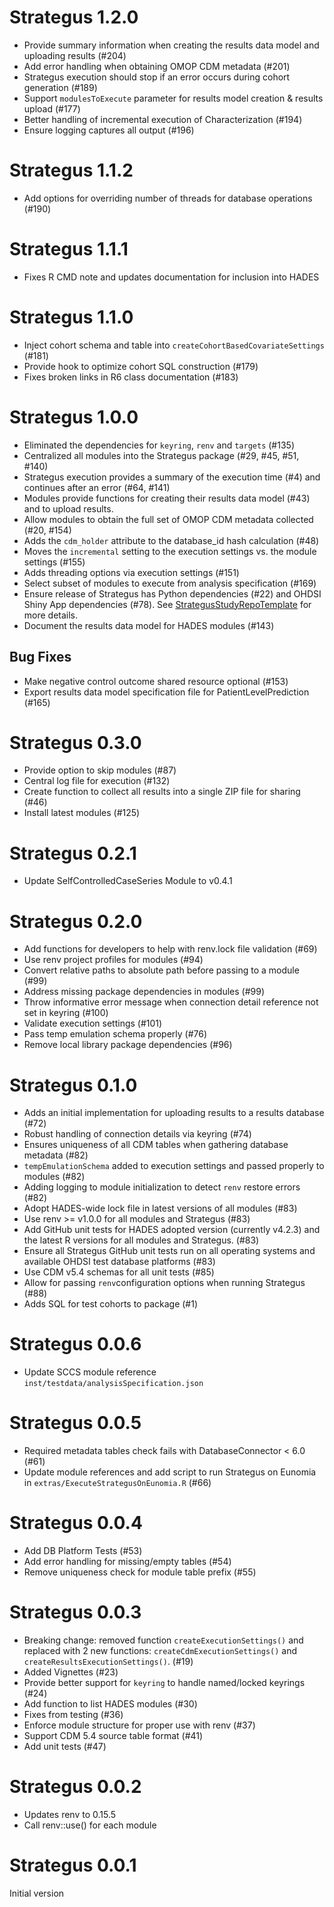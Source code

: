 Strategus 1.2.0
===============
- Provide summary information when creating the results data model and uploading results (#204)
- Add error handling when obtaining OMOP CDM metadata (#201)
- Strategus execution should stop if an error occurs during cohort generation (#189)
- Support `modulesToExecute` parameter for results model creation & results upload (#177)
- Better handling of incremental execution of Characterization (#194)
- Ensure logging captures all output (#196)

Strategus 1.1.2
===============
- Add options for overriding number of threads for database operations (#190)

Strategus 1.1.1
===============
- Fixes R CMD note and updates documentation for inclusion into HADES

Strategus 1.1.0
===============
- Inject cohort schema and table into `createCohortBasedCovariateSettings` (#181)
- Provide hook to optimize cohort SQL construction (#179)
- Fixes broken links in R6 class documentation (#183)

Strategus 1.0.0
===============

- Eliminated the dependencies for `keyring`, `renv` and `targets` (#135)
- Centralized all modules into the Strategus package (#29, #45, #51, #140)
- Strategus execution provides a summary of the execution time (#4) and continues after an error (#64, #141)
- Modules provide functions for creating their results data model (#43) and to upload results.
- Allow modules to obtain the full set of OMOP CDM metadata collected (#20, #154)
- Adds the `cdm_holder` attribute to the database_id hash calculation (#48)
- Moves the `incremental` setting to the execution settings vs. the module settings (#155)
- Adds threading options via execution settings (#151)
- Select subset of modules to execute from analysis specification (#169)
- Ensure release of Strategus has Python dependencies (#22) and OHDSI Shiny App dependencies (#78). See [StrategusStudyRepoTemplate](https://github.com/ohdsi-studies/StrategusStudyRepoTemplate) for more details.
- Document the results data model for HADES modules (#143)

## Bug Fixes
- Make negative control outcome shared resource optional (#153)
- Export results data model specification file for PatientLevelPrediction (#165)

Strategus 0.3.0
===============
- Provide option to skip modules (#87)
- Central log file for execution (#132)
- Create function to collect all results into a single ZIP file for sharing (#46)
- Install latest modules (#125)

Strategus 0.2.1
===============
- Update SelfControlledCaseSeries Module to v0.4.1

Strategus 0.2.0
===============
- Add functions for developers to help with renv.lock file validation (#69)
- Use renv project profiles for modules (#94)
- Convert relative paths to absolute path before passing to a module (#99)
- Address missing package dependencies in modules (#99)
- Throw informative error message when connection detail reference not set in keyring (#100)
- Validate execution settings (#101)
- Pass temp emulation schema properly (#76)
- Remove local library package dependencies (#96)

Strategus 0.1.0
===============

- Adds an initial implementation for uploading results to a results database (#72)
- Robust handling of connection details via keyring (#74)
- Ensures uniqueness of all CDM tables when gathering database metadata (#82)
- `tempEmulationSchema` added to execution settings and passed properly to modules (#82)
- Adding logging to module initialization to detect `renv` restore errors (#82)
- Adopt HADES-wide lock file in latest versions of all modules (#83)
- Use renv >= v1.0.0 for all modules and Strategus (#83)
- Add GitHub unit tests for HADES adopted version (currently v4.2.3) and the latest R versions for all modules and Strategus. (#83)
- Ensure all Strategus GitHub unit tests run on all operating systems and available OHDSI test database platforms (#83)
- Use CDM v5.4 schemas for all unit tests (#85)
- Allow for passing `renv`configuration options when running Strategus (#88)
- Adds SQL for test cohorts to package (#1)

Strategus 0.0.6
===============

- Update SCCS module reference `inst/testdata/analysisSpecification.json` 

Strategus 0.0.5
===============

- Required metadata tables check fails with DatabaseConnector < 6.0 (#61)
- Update module references and add script to run Strategus on Eunomia in `extras/ExecuteStrategusOnEunomia.R` (#66)

Strategus 0.0.4
===============

- Add DB Platform Tests (#53)
- Add error handling for missing/empty tables (#54)
- Remove uniqueness check for module table prefix (#55)

Strategus 0.0.3
===============

- Breaking change: removed function `createExecutionSettings()` and replaced with 2 new functions: `createCdmExecutionSettings()` and `createResultsExecutionSettings()`. (#19)
- Added Vignettes (#23)
- Provide better support for `keyring` to handle named/locked keyrings (#24)
- Add function to list HADES modules (#30)
- Fixes from testing (#36)
- Enforce module structure for proper use with renv (#37)
- Support CDM 5.4 source table format (#41)
- Add unit tests (#47)


Strategus 0.0.2
===============

- Updates renv to 0.15.5
- Call renv::use() for each module


Strategus 0.0.1
===============

Initial version
